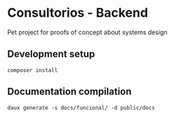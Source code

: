 # Consultorios - Backend

Pet project for proofs of concept about systems design

## Development setup
```shell
composer install
```

## Documentation compilation
```shell
daux generate -s docs/funcional/ -d public/docs
```

